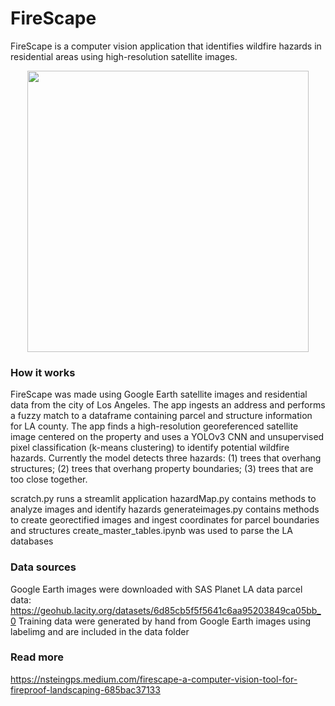 # FireScape
FireScape is a computer vision application that identifies wildfire hazards in residential areas using high-resolution satellite images. 

<p align="center">
  <img width="450" src="https://media.giphy.com/media/MaTu5EHZZTpbdXTpWb/giphy.gif">
</p>


### How it works
FireScape was made using Google Earth satellite images and residential data from the city of Los Angeles. The app ingests an address and performs a fuzzy match to a dataframe containing parcel and structure information for LA county. The app finds a high-resolution georeferenced satellite image centered on the property and uses a YOLOv3 CNN and unsupervised pixel classification (k-means clustering) to identify potential wildfire hazards. Currently the model detects three hazards: (1) trees that overhang structures; (2) trees that overhang property boundaries; (3) trees that are too close together. 

scratch.py runs a streamlit application
hazardMap.py contains methods to analyze images and identify hazards
generateimages.py contains methods to create georectified images and ingest coordinates for parcel boundaries and structures
create_master_tables.ipynb was used to parse the LA databases

### Data sources
Google Earth images were downloaded with SAS Planet
LA data parcel data: https://geohub.lacity.org/datasets/6d85cb5f5f5641c6aa95203849ca05bb_0
Training data were generated by hand from Google Earth images using labelimg and are included in the data folder

### Read more
https://nsteingps.medium.com/firescape-a-computer-vision-tool-for-fireproof-landscaping-685bac37133
